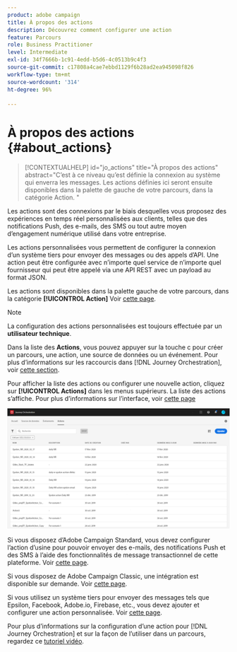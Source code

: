 ```yaml
---
product: adobe campaign
title: À propos des actions
description: Découvrez comment configurer une action
feature: Parcours
role: Business Practitioner
level: Intermediate
exl-id: 34f7666b-1c91-4edd-b5d6-4c0513b9c4f3
source-git-commit: c17808a4cae7ebbd1129f6b28ad2ea945098f826
workflow-type: tm+mt
source-wordcount: '314'
ht-degree: 96%

---
```


# À propos des actions {#about_actions}

>[!CONTEXTUALHELP]
>id="jo_actions"
>title="À propos des actions"
>abstract="C’est à ce niveau qu’est définie la connexion au système qui enverra les messages. Les actions définies ici seront ensuite disponibles dans la palette de gauche de votre parcours, dans la catégorie Action. "

Les actions sont des connexions par le biais desquelles vous proposez des expériences en temps réel personnalisées aux clients, telles que des notifications Push, des e-mails, des SMS ou tout autre moyen d’engagement numérique utilisé dans votre entreprise.

Les actions personnalisées vous permettent de configurer la connexion d’un système tiers pour envoyer des messages ou des appels d’API. Une action peut être configurée avec n’importe quel service de n’importe quel fournisseur qui peut être appelé via une API REST avec un payload au format JSON.

Les actions sont disponibles dans la palette gauche de votre parcours, dans la catégorie **[!UICONTROL Action]** Voir [cette page](../building-journeys/about-action-activities.md).

>[!NOTE]
>
>La configuration des actions personnalisées est toujours effectuée par un **utilisateur technique**.

Dans la liste des **Actions**, vous pouvez appuyer sur la touche c pour créer un parcours, une action, une source de données ou un événement. Pour plus d’informations sur les raccourcis dans [!DNL Journey Orchestration], voir [cette section](../about/user-interface.md#section_ksq_zr1_ffb).

Pour afficher la liste des actions ou configurer une nouvelle action, cliquez sur **[!UICONTROL Actions]** dans les menus supérieurs. La liste des actions s’affiche. Pour plus d’informations sur l’interface, voir [cette page](../about/user-interface.md)

![](../assets/custom1.png)

Si vous disposez d’Adobe Campaign Standard, vous devez configurer l’action d’usine pour pouvoir envoyer des e-mails, des notifications Push et des SMS à l’aide des fonctionnalités de message transactionnel de cette plateforme. Voir [cette page](../action/working-with-adobe-campaign.md).

Si vous disposez de Adobe Campaign Classic, une intégration est disponible sur demande. Voir [cette page](../action/acc-action.md).

Si vous utilisez un système tiers pour envoyer des messages tels que Epsilon, Facebook, Adobe.io, Firebase, etc., vous devez ajouter et configurer une action personnalisée. Voir [cette page](../action/about-custom-action-configuration.md).

Pour plus d’informations sur la configuration d’une action pour [!DNL Journey Orchestration] et sur la façon de l’utiliser dans un parcours, regardez ce [tutoriel vidéo](https://docs.adobe.com/content/help/fr-FR/platform-learn/tutorials/journey-orchestration/configure-actions.html).
